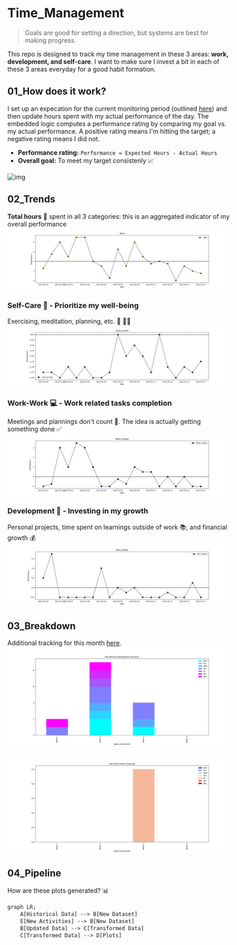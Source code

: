 # Time_Management
> Goals are good for setting a direction, but systems are best for making progress.

This repo is designed to track my time management in these 3 areas: **work, development, and self-care**. I want to make sure I invest a bit in each of these 3 areas everyday for a good habit formation. 

## 01_How does it work?
I set up an expecation for the current monitoring period (outlined [here](https://github.com/krystinli/Time_Management/blob/main/run.py#L69-L75)) and then update hours spent with my actual performance of the day. The embedded logic computes a performance rating by comparing my goal vs. my actual performance. A positive rating means I'm hitting the target; a negative rating means I did not. 
- **Performance rating:** `Performance = Expected Hours - Actual Hours`
- **Overall goal:** To meet my target consistenly 📈

![img](https://getlighthouse.com/blog/wp-content/uploads/2016/03/dilbert_career_path.png)

## 02_Trends 
**Total hours** 🎯 spent in all 3 categories: this is an aggregated indicator of my overall performance
![total](https://github.com/krystinli/Time_Management/blob/main/img/total_plot.png)

### Self-Care 💟 - Prioritize my well-being
Exercising, meditation, planning, etc. 🏡 🏃‍♀️ 
![planning](https://github.com/krystinli/Time_Management/blob/main/img/care_plot.png)

### Work-Work 💻 - Work related tasks completion
Meetings and plannings don't count 👀. The idea is actually getting something done ✅
![work](https://github.com/krystinli/Time_Management/blob/main/img/work_plot.png)

### Development 🌳 - Investing in my growth
Personal projects, time spent on learnings outside of work 📚, and financial growth 💰
![coding](https://github.com/krystinli/Time_Management/blob/main/img/dev_plot.png)

## 03_Breakdown
Additional tracking for this month [here](https://github.com/krystinli/Time_Management/tree/main/Breakdown_Analysis#2022_feb-).
![img](https://github.com/krystinli/Time_Management/blob/main/img/2022_Feb_Tracking.png)

![img](https://github.com/krystinli/Time_Management/blob/main/img/2022_Feb_Tracking2.png)

## 04_Pipeline
How are these plots generated? 📊
```mermaid
graph LR;
    A[Historical Data] --> B[New Dataset]
    E[New Activities] --> B[New Dataset]
    B[Updated Data] --> C[Transformed Data]
    C[Transformed Data] --> D[Plots]
```
